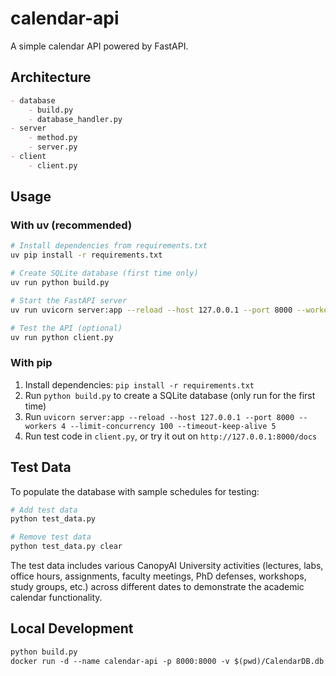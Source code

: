 # calendar-api

A simple calendar API powered by FastAPI.

## Architecture

```md
- database
	- build.py
	- database_handler.py
- server
	- method.py
	- server.py
- client
	- client.py
```

## Usage

### With uv (recommended)
```bash
# Install dependencies from requirements.txt
uv pip install -r requirements.txt

# Create SQLite database (first time only)
uv run python build.py

# Start the FastAPI server
uv run uvicorn server:app --reload --host 127.0.0.1 --port 8000 --workers 4 --limit-concurrency 100 --timeout-keep-alive 5

# Test the API (optional)
uv run python client.py
```

### With pip
1. Install dependencies: `pip install -r requirements.txt`
2. Run `python build.py` to create a SQLite database (only run for the first time)
3. Run `uvicorn server:app --reload --host 127.0.0.1 --port 8000 --workers 4 --limit-concurrency 100 --timeout-keep-alive 5`
4. Run test code in `client.py`, or try it out on `http://127.0.0.1:8000/docs`

## Test Data

To populate the database with sample schedules for testing:

```bash
# Add test data
python test_data.py

# Remove test data
python test_data.py clear
```

The test data includes various CanopyAI University activities (lectures, labs, office hours, assignments, faculty meetings, PhD defenses, workshops, study groups, etc.) across different dates to demonstrate the academic calendar functionality.

## Local Development

```md
python build.py
docker run -d --name calendar-api -p 8000:8000 -v $(pwd)/CalendarDB.db:/app/CalendarDB.db calendar-api:v1
```